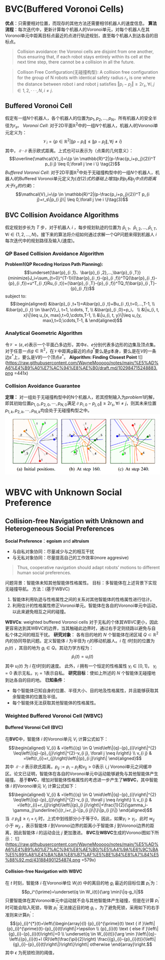 # BVC(Buffered Voronoi Cells)
**优点**：只需要相对位置，而现存的其他方法还需要相邻机器人的速度信息。
**算法流程**：每次迭代中，更新计算每个机器人的Voronoi单元，对每个机器人在其Voronoi单元中距离目标点最近的点进行轨迹规划，直至每个机器人到达各自的目标点。
> Collision avoidance: the Voronoi cells are disjoint from one another, thus ensuring that, if each robot stays entirely within its cell at the next time step, there cannot be a collision in all the future.

> Collison Free Configuration(无碰撞构型): A collision free configuration for the group of N robots with identical safety radius $r_s$ is one where the distance between robot i and robot j satisfies $‖p_i − p_j‖ ≥ 2r_s,∀i,j∈{1,2,···,N}, i\ne j.$
## Buffered Voronoi Cell
假定有一组$N$个机器人，各个机器人的位置为$p_1,p_2,...,p_N$，所有机器人的安全半径为$r_s$。
$Voronoi~Cell$: 对于2D平面$\mathbb{R}^2$中的一组$N$个机器人，机器人$i$的Voronoi单元定义为：
$$\mathcal{V}_i=\{p \in \mathbb{R}^2|\|p-p_i\|\leq\|p-p_j\|,\forall j \ne i \} \tag{1}$$
其中，$\|\cdot\|$表示欧式距离。上式也可以表示为（点乘的几何意义）：
$$\overline{\mathcal{V}_i}=\{p \in \mathbb{R}^2|(p-\frac{p_i+p_j}{2})^T p_{i j} \leq 0,\forall j \ne i \} \tag{2}$$
$Buffered~Voronoi~Cell$: 对于2D平面$\mathbb{R}^2$中处于无碰撞构型中的一组$N$个机器人，机器人$i$的Buffered Voronoi单元定义为$(在(2)式的基础上增加p到p_i和p_j中点的距离大于r_s的约束)$：
$$\mathcal{V}_i=\{p \in \mathbb{R}^2|(p-\frac{p_i+p_j}{2})^T p_{i j}+r_s\|p_{i j}\| \leq 0,\forall j \ne i \}\tag{3}$$
## BVC Collision Avoidance Algorithms
假定规划步长为 $T$ 步，对于机器人 $i$ ，每步规划轨迹的位置为 $\bar{p}_{i ,1}、\bar{p}_{i ,2},...,\bar{p}_{i ,T}, \forall i \in \{1,2,...,N\}。$接下来的算法将介绍如何通过求解一个QP问题来得到机器人 $i$ 每次迭代中的规划路径及输入(速度)。
### QP Based Collision Avoidance Algorithm
**Problem1(QP Receding Horizon Path Planning):**
$$\underset{\bar{p}_{i ,1}、\bar{p}_{i ,2},...,\bar{p}_{i ,T}}{minimize}J_i=\sum_{t=0}^{T-1}((\bar{p}_{i ,t}-{p}_{i ,f})^TQ(\bar{p}_{i ,t}-{p}_{i ,f})+u^T_{i ,t}Ru_{i ,t})+(\bar{p}_{i ,T}-{p}_{i ,f})^TQ_f(\bar{p}_{i ,T}-{p}_{i ,f})$$
subject to:
$$\begin{aligned}
&\bar{p}_{i ,t+1}=A\bar{p}_{i ,t}+Bu_{i ,t},t=0,...,T-1, \\
&\bar{p}_{i ,t} \in \bar{V}_i, t=1, \cdots, T, \\
&\bar{p}_{i ,0}=p_i， \\
&\|u_{i, t, x}\|\leq u_{x, max},t=0,\cdots,T-1, \\
&\|u_{i, t, y}\|\leq u_{y, max},t=0,\cdots,T-1, &
\end{aligned}$$
### Analytical Geometric Algorithm
令$\mathcal{V} = (\varepsilon, e)$表示一个平面凸多边形，其中$\varepsilon、e$分别代表多边形的边集及顶点集。对于任意一点$g \in \mathbb{R}^2$，在$\mathcal{V}$中距离$g$最近的点$g^*$要么是$g$本身，要么是在$V$的一条边$\varepsilon^*$上，要么是$V$的一个顶点$e^*$。
**Algorithm: Finding Closest Point**
![](https://raw.githubusercontent.com/WayneMooooo/notes/main/%E5%AD%A6%E4%B9%A0%E7%AC%94%E8%AE%B0/draft.md/102984715248883.png =441x)
### Collision Avoidance Guarantee
**定理：** 对一组处于无碰撞构型中的N个机器人，若其控制输入为$problem1$的解，即其初始位置$p_{1, 0},p_{2, 0},\cdots,p_{N, 0}$满足$\|p_{i, 0}-p_{j, 0}\|\geq2r_s,\forall i\ne j$，则其未来位置$p_{1, k},p_{2, k},\cdots,p_{N, k}$均会处于无碰撞构型之中。
![](https://raw.githubusercontent.com/WayneMooooo/notes/main/%E5%AD%A6%E4%B9%A0%E7%AC%94%E8%AE%B0/draft.md/568443820256916.png)

# WBVC with Unknown Social Preference 
## Collision-free Navigation with Unknown and Heterogeneous Social Preferences
**Social Preference**：**egoism** and **altruism**
* 与自私对象协同：尽量减少与之的相互干扰
* 与无私对象协同：尽量提高自己的工作效率(more aggresive)
> Thus, cooperative navigation should adapt robots’ motions to different human social preferences.

问题背景：智能体未知其他智能体性格属性。
目标：多智能体在上述背景下实现无碰撞导航。
方法：(基于WBVC)
1. 智能体利用轨迹与性格属性之间的关系对其他智能体的性格属性进行估计。
2. 利用估计的性格属性修正Voronoi单元。智能体在各自的Voronoi单元中运动，以此来避免相互之间的碰撞。

**WBVCs**: weighted buffered Voronoi cells
对于无私的个体其WBVC更小，因此更容易达到其WBVC的边界，当其触碰此边界时，通过右手定则绕路以避免与自私个体之间的相互干扰。
**研究对象**： 各有目的地的 $N$ 个智能体在闭区域 $Q \subset \mathbb{R}^2$ 内的协同导肮问题。定义智能体 $i$ 为半径为 $r_i$的移动机器人。$i$ 在 $t$时刻的位置为 $p_i(t)$ ，其目的地为 $g_i\in Q$。其动力学方程为：
$$\dot{p}_i(t)=u_i(t)$$
其中 $u_i(t)$ 为 $i$ 在t时刻的速度。
此外，$i$ 拥有一个恒定的性格属性 $\gamma_i\in[0, 1]$，  $\gamma_i=0$ 表示无私，$\gamma_i=1$表示自私。 
**研究目标**：使如上所述的 $N$ 个智能体无碰撞地到达各自的目的地。
**已知条件**：
* 每个智能体已知自身的位置、半径大小、目的地及性格属性，并且能够获取其余智能体的位置及半径。
* 每个智能体无法获取其他智能体的性格属性。
### Weighted Buffered Voronoi Cell (WBVC)
#### Buffered Voronoi Cell (BVC)
在**BVC**中，智能体 $i$ 的Voronoi单元 $V_i$ 计算公式如下：
$$\begin{aligned}
V_{i} & =\left\{{q} \in Q \mid\left\|{q}-{p}_{i}\right\|^{2} \leq\left\|{q}-{p}_{j}\right\|^{2}-v_{i j}, \forall j \neq i\right\} \\
v_{i j} & =\left(r_{i}+r_{j}\right)\left\|{p}_{i j}\right\|
\end{aligned}$$
其中 $\|\cdot\|$表示欧氏距离，$p_{i j}:=p_i - p_j$和$v_{i j} >0$表示 $i,j$ Voronoi单元之间缓冲区。论文已证明，智能体在各自的Voronoi单元中运动能够避免与其他智能体产生碰撞。
基于**BVC**，增加对智能体性格属性的考虑进一步产生了**WBVC**，其中智能体 $i$ 的Voronoi单元 $V_i$ 计算公式如下：
$$\begin{aligned}
V_{i} & =\left\{{q} \in Q \mid\left\|{q}-{p}_{i}\right\|^{2} \leq\left\|{q}-{p}_{j}\right\|^{2}-v_{i j}, \forall j \neq i\right\} \\
v_{i j} & =\left(r_{i}+r_{j}\right)\left\|{p}_{i j}\right\|+\frac{1}{2}(\gamma_i-\gamma_j)\underline{\{(r_i+r_j)-\|p_{i j}\|\}\|p_{i j}\|}
\end{aligned}$$
当 $\|p_{i j}\| \geq r_{i}+r_j$ 时，上式中划线部分小于等于0，因此，如果$\gamma_i > \gamma_j$，此时 $w_{i j}$ 小于 $w_{j i}$ ，表示智能体 $i$ 到Voronoi边界的距离小于智能体 $j$ 到Voronoi边界的距离，因此智能体 $i$ 的运动会比 $j$ 更加激进。
**BVC**及**WBVC**生成的Voronoi图如下所示：
![](https://raw.githubusercontent.com/WayneMooooo/notes/main/%E5%AD%A6%E4%B9%A0%E7%AC%94%E8%AE%B0/%E5%A4%9A%E6%9C%BA%E5%99%A8%E4%BA%BA%E8%B7%AF%E5%BE%84%E8%A7%84%E5%88%92.md/431884901254874.png =579x)
#### Collision-free Navigation with WBVC
在 $t$ 时刻，智能体 $i$ 在Voronoi单位 $W_i(t)$ 中的离目的地 $g_i$ 最近的目标位置 $p_i^{\prime}$为：
$$p_i^{\prime}=\underset{q \in W_i(t)}{\arg \min}\|q-g_i\|$$
只要智能体在其Voronoi单元中运动就不会与其他智能体产生碰撞，但是在计算 $p_i^{\prime}$ 时可能会陷入死锁，导致 $p_i^{\prime}$ 无法接近目的地 $g_i$ 。为了避免死锁，采用如下的右手准则来计算$p_i^{\prime}$：
$${p}_{i}^{*}(t)=\left\{\begin{array}{l}
{p}_{i}^{\prime}(t) \text { if }\left\|{p}_{i}^{\prime}(t)-{p}_{i}(t)\right\|>\epsilon \\
{p}_{i}(t) \text { else if }\left\|{g}_{i}-{p}_{i}(t)\right\|=0 \\
\underset{q \in W_{i}(t)}{\arg \min }\left\|{q}-\left\{{p}_{i}(t)+l {R}\left(\frac{\pi}{2}\right) \frac{{g}_{i}-{p}_{i}(t)}{\left\|{g}_{i}-{p}_{i}(t)\right\|}\right\}\right\| otherwise
\end{array}\right.$$
其中 $\epsilon$ 为死锁检测的阈值，












